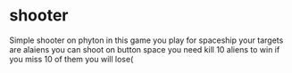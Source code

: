 # shooter
Simple shooter on phyton
in this game you play for spaceship
your targets are alaiens
you can shoot on button space
you need kill 10 aliens to win
if you miss 10 of them you will lose(
